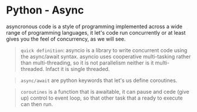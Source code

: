 # Python - Async
asyncronous code is a style of programming implemented across a wide range of programming languages, it let's code run concurrently or at least gives you the feel of concurrency, as we will see.


> `quick definition`: asyncio is a library to write concurrent code using the async/await syntax. asyncio uses cooperative multi-tasking rather than multi-threading, so it is not parallelism neither is it multi-threaded. Infact it is single threaded.

> `async/await` are python keywords that let's us define coroutines.

> `coroutines` is a function that is awaitable, it can pause and cede (give up) control to event loop, so that other task that a ready to execute can then run.
